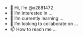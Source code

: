 - 👋 Hi, I’m @x2881472
- 👀 I’m interested in ...
- 🌱 I’m currently learning ...
- 💞️ I’m looking to collaborate on ...
- 📫 How to reach me ...

<!---
x2881472/x2881472 is a ✨ special ✨ repository because its `README.md` (this file) appears on your GitHub profile.
You can click the Preview link to take a look at your changes.
--->
